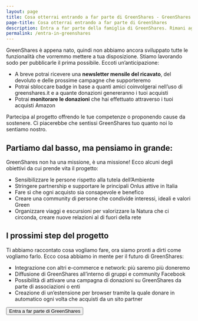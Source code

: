 ```yaml
---
layout: page
title: Cosa otterrai entrando a far parte di GreenShares - GreenShares
page-title: Cosa otterrai entrando a far parte di GreenShares
description: Entra a far parte della famiglia di GreenShares. Rimani aggiornato sugli sviluppi dei progetti e su come verranno destinate le donazioni.
permalink: /entra-in-greenshares
---
```


GreenShares è appena nato, quindi non abbiamo ancora sviluppato tutte le funzionalità che vorremmo mettere a tua disposizione. Stiamo lavorando sodo per pubblicarle il prima possibile. Eccoti un’anticipazione:
- A breve potrai ricevere una **newsletter mensile del ricavato**, del devoluto e delle prossime campagne che supporteremo
-	Potrai sbloccare badge in base a quanti amici coinvolgerai nell’uso di greenshares.it e a quante donazioni genereranno i tuoi acquisti
-	Potrai **monitorare le donazioni** che hai effettuato attraverso i tuoi acquisti Amazon

Partecipa al progetto offrendo le tue competenze o proponendo cause da sostenere. Ci piacerebbe che sentissi GreenShares tuo quanto noi lo sentiamo nostro.

## Partiamo dal basso, ma pensiamo in grande:
GreenShares non ha una missione, è una missione! Ecco alcuni degli obiettivi da cui prende vita il progetto:
- Sensibilizzare le persone rispetto alla tutela dell’Ambiente
- Stringere partnership e supportare le principali Onlus attive in Italia
- Fare sì che ogni acquisto sia consapevole e benefico
- Creare una community di persone che condivide interessi, ideali e valori Green
- Organizzare viaggi e escursioni per valorizzare la Natura che ci circonda, creare nuove relazioni al di fuori della rete

## I prossimi step del progetto
Ti abbiamo raccontato cosa vogliamo fare, ora siamo pronti a dirti come vogliamo farlo. Ecco cosa abbiamo in mente per il futuro di GreenShares:
- Integrazione con altri e-commerce e network: più saremo più doneremo
- Diffusione di GreenShares all’interno di gruppi e community Facebook
- Possibilità di attivare una campagna di donazioni su GreenShares da parte di associazioni o enti
- Creazione di un’estensione per browser tramite la quale donare in automatico ogni volta che acquisti da un sito partner 


<button id="join" class="btn btn-block btn-primary btn-login-facebook">Entra a far parte di GreenShares</button>
